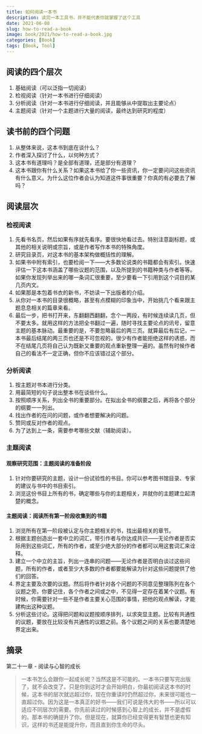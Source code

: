 ```yaml
---
title: 如何阅读一本书
description: 读完一本工具书，并不能代表你就掌握了这个工具
date: 2021-06-08
slug: how-to-read-a-book
image: book/2021/how-to-read-a-book.jpg
categories: [Book]
tags: [Book, Tool]
---
```


## 阅读的四个层次

1. 基础阅读（可以泛指一切阅读）
2. 检视阅读（针对一本书进行仔细阅读）
3. 分析阅读（针对一本书进行仔细阅读，并且能够从中提取出主要论点）
4. 主题阅读（针对一个主题进行大量的阅读，最终达到研究的程度）

## 读书前的四个问题

1. 从整体来说，这本书到底在谈什么？
2. 作者深入探讨了什么，以何种方式？
3. 这本书有道理吗？是全部有道理，还是部分有道理？
4. 这本书跟你有什么关系？如果这本书给了你一些资讯，你一定要问问这些资讯有什么意义。为什么这位作者会认为知道这件事很重要？你真的有必要去了解吗？

## 阅读层次

### 检视阅读

1. 先看书名页，然后如果有序就先看序。要很快地看过去。特别注意副标题，或其他的相关说明或宗旨，或是作者写作本书的特殊角度。
2. 研究目录页，对这本书的基本架构做概括性的理解。
3. 如果书中附有索引，也要检阅一下——大多数论说类的书籍都会有索引。快速评估一下这本书涵盖了哪些议题的范围，以及所提到的书籍种类与作者等等。如果你发现列举出来的哪一条词汇很重要，至少要看一下引用到这个词目的某几页内文。
4. 如果那是本包着书衣的新书，不妨读一下出版者的介绍。
5. 从你对一本书的目录很概略，甚至有点模糊的印象当中，开始挑几个看来跟主题息息相关的篇章来看。
6. 最后一步，把书打开来，东翻翻西翻翻，念个一两段，有时候连续读几页，但不要太多。就用这样的方法把全书翻过一遍，随时寻找主要论点的讯号，留意主题的基本脉动。最重要的是，不要忽略最后的两三页。就算最后有后记，一本书最后结尾的两三页也还是不可忽视的。很少有作者能拒绝这样的诱惑，而不在结尾几页将自己认为既新又重要的观点重新整理一遍的。虽然有时候作者自己的看法不一定正确，但你不应该错过这个部分。

### 分析阅读

1. 按主题对书本进行分类。
2. 用最简短的句子说出整本书在谈些什么。
3. 按照顺序关系，列出全书的重要部分。在拟出全书的纲要之后，再将各个部分的纲要一一列出。
4. 找出作者的在问的问题，或作者想要解决的问题。
5. 赞同或反对作者的观点。
6. 为了达到上一条，需要参考哪些文献（辅助阅读）。

### 主题阅读

#### 观察研究范围：主题阅读的准备阶段

1. 针对你要研究的主题，设计一份试验性的书目。你可以参考图书馆目录、专家的建议与书中的书目索引。
2. 浏览这份书目上所有的书，确定哪些与你的主题相关，并就你的主题建立起清楚的概念。

#### 主题阅读：阅读所有第一阶段收集到的书籍

1. 浏览所有在第一阶段被认定与你主题相关的书，找出最相关的章节。
2. 根据主题创造出一套中立的词汇，带引作者与你达成共识——无论作者是否实际用到这些词汇，所有的作者，或至少绝大部分的作者都可以用这套词汇来诠释。
3. 建立一个中立的主旨，列出一连串的问题——无论作者是否明白谈过这些问题，所有的作者，或者至少大多数的作者都要能解读为针对这些问题提供了他们的回答。
4. 界定主要及次要的议题。然后将作者针对各个问题的不同意见整理陈列在各个议题之旁。你要记住，各个作者之间或之中，不见得一定存在着某个议题。有时候，你需要针对一些不是作者主要关心范围的事情，把他的观点解读，才能建构出这种议题。
5. 分析这些讨论。这得把问题和议题按顺序排列，以求突显主题。比较有共通性的议题，要放在比较没有共通性的议题之前。各个议题之间的关系也要清楚地界定出来。

## 摘录

第二十一章 - 阅读与心智的成长

> 一本书怎么会跟你一起成长呢？当然这是不可能的。一本书只要写完出版了，就不会改变了。只是你到这时才会开始明白，你最初阅读这本书的时候，这本书的层次就远超过你，现在你重读时仍然超过你，未来很可能也一直超过你。因为这是一本真正的好书——我们可说是伟大的书——所以可以适应不同层次的需要。你先前读过的时候感到心智上的成长，并不是虚假的。那本书的确提升了你。但是现在，就算你已经变得更有智慧也更有知识，这样的书还是能提升你，而且直到你生命的尽头。
